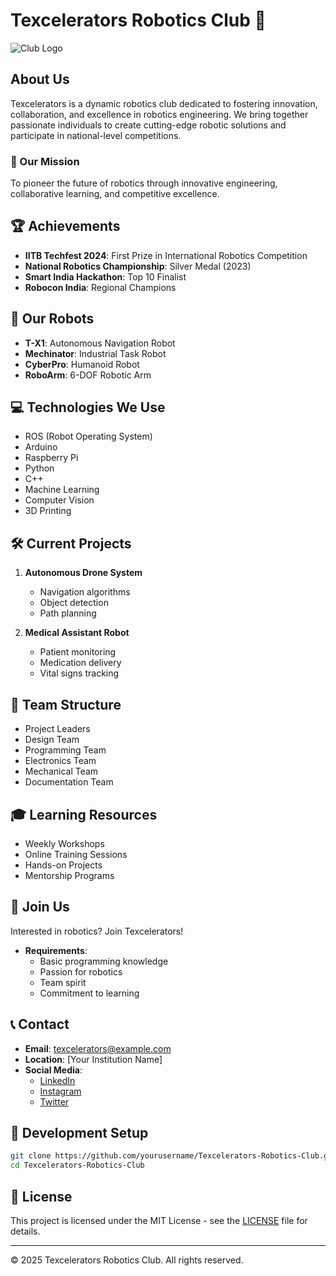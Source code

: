 # Texcelerators Robotics Club 🤖

![Club Logo](assets/logo.jpg)

## About Us
Texcelerators is a dynamic robotics club dedicated to fostering innovation, collaboration, and excellence in robotics engineering. We bring together passionate individuals to create cutting-edge robotic solutions and participate in national-level competitions.

### 🎯 Our Mission
To pioneer the future of robotics through innovative engineering, collaborative learning, and competitive excellence.

## 🏆 Achievements
- **IITB Techfest 2024**: First Prize in International Robotics Competition
- **National Robotics Championship**: Silver Medal (2023)
- **Smart India Hackathon**: Top 10 Finalist
- **Robocon India**: Regional Champions

## 🤖 Our Robots
- **T-X1**: Autonomous Navigation Robot
- **Mechinator**: Industrial Task Robot
- **CyberPro**: Humanoid Robot
- **RoboArm**: 6-DOF Robotic Arm

## 💻 Technologies We Use
- ROS (Robot Operating System)
- Arduino
- Raspberry Pi
- Python
- C++
- Machine Learning
- Computer Vision
- 3D Printing

## 🛠️ Current Projects
1. **Autonomous Drone System**
   - Navigation algorithms
   - Object detection
   - Path planning

2. **Medical Assistant Robot**
   - Patient monitoring
   - Medication delivery
   - Vital signs tracking

## 👥 Team Structure
- Project Leaders
- Design Team
- Programming Team
- Electronics Team
- Mechanical Team
- Documentation Team

## 🎓 Learning Resources
- Weekly Workshops
- Online Training Sessions
- Hands-on Projects
- Mentorship Programs

## 🤝 Join Us
Interested in robotics? Join Texcelerators!
- **Requirements**: 
  - Basic programming knowledge
  - Passion for robotics
  - Team spirit
  - Commitment to learning

## 📞 Contact
- **Email**: texcelerators@example.com
- **Location**: [Your Institution Name]
- **Social Media**:
  - [LinkedIn](#)
  - [Instagram](#)
  - [Twitter](#)

## 🔧 Development Setup
```bash
git clone https://github.com/yourusername/Texcelerators-Robotics-Club.git
cd Texcelerators-Robotics-Club
```

## 📄 License
This project is licensed under the MIT License - see the [LICENSE](LICENSE) file for details.

---
© 2025 Texcelerators Robotics Club. All rights reserved.
